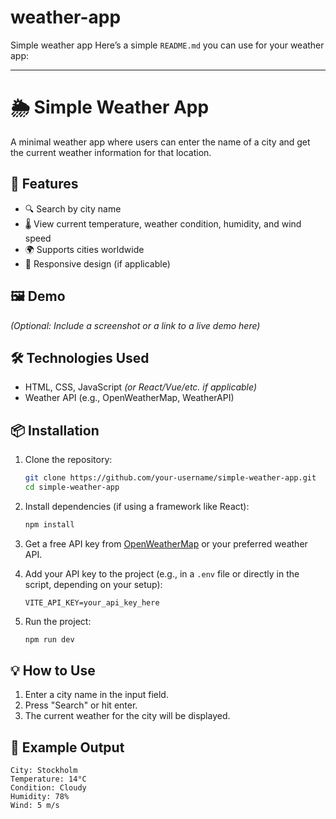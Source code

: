 # weather-app
Simple weather app
Here’s a simple `README.md` you can use for your weather app:

---

# 🌦️ Simple Weather App

A minimal weather app where users can enter the name of a city and get the current weather information for that location.

## 🚀 Features

* 🔍 Search by city name
* 🌡️ View current temperature, weather condition, humidity, and wind speed
* 🌍 Supports cities worldwide
* 📱 Responsive design (if applicable)

## 🖼️ Demo

*(Optional: Include a screenshot or a link to a live demo here)*

## 🛠️ Technologies Used

* HTML, CSS, JavaScript *(or React/Vue/etc. if applicable)*
* Weather API (e.g., OpenWeatherMap, WeatherAPI)

## 📦 Installation

1. Clone the repository:

   ```bash
   git clone https://github.com/your-username/simple-weather-app.git
   cd simple-weather-app
   ```

2. Install dependencies (if using a framework like React):

   ```bash
   npm install
   ```

3. Get a free API key from [OpenWeatherMap](https://openweathermap.org/api) or your preferred weather API.

4. Add your API key to the project (e.g., in a `.env` file or directly in the script, depending on your setup):

   ```env
   VITE_API_KEY=your_api_key_here
   ```

5. Run the project:

   ```bash
   npm run dev
   ```

## 💡 How to Use

1. Enter a city name in the input field.
2. Press "Search" or hit enter.
3. The current weather for the city will be displayed.

## 📸 Example Output

```
City: Stockholm
Temperature: 14°C
Condition: Cloudy
Humidity: 78%
Wind: 5 m/s
```